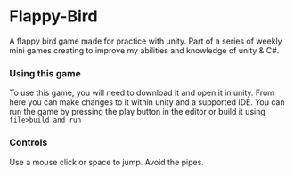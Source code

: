 # Flappy-Bird
A flappy bird game made for practice with unity. Part of a series of weekly mini games creating to improve my abilities and knowledge of unity & C#.

### Using this game
To use this game, you will need to download it and open it in unity. From here you can make changes to it within unity and a supported IDE. You can run the game by pressing the play button in the editor or build it using `file>build and run`

### Controls
Use a mouse click or space to jump. Avoid the pipes.
